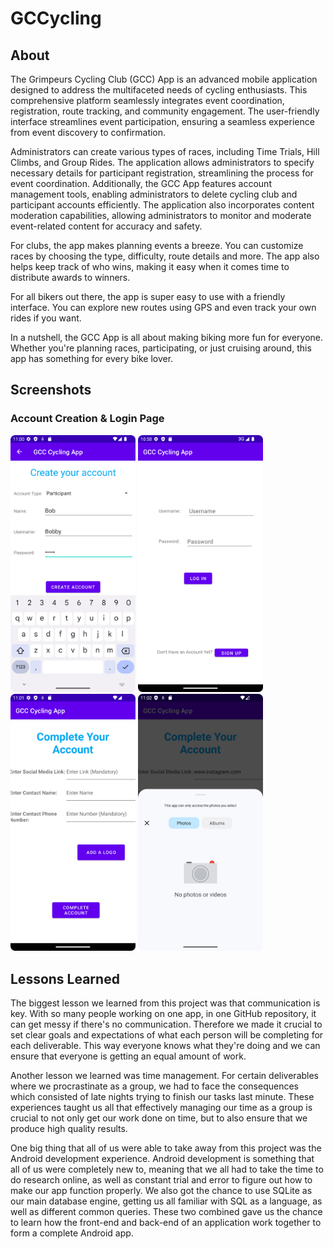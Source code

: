 # GCCycling

## About

The Grimpeurs Cycling Club (GCC) App is an advanced mobile application designed to address the multifaceted needs of cycling enthusiasts. This comprehensive platform seamlessly integrates event coordination, registration, route tracking, and community engagement. The user-friendly interface streamlines event participation, ensuring a seamless experience from event discovery to confirmation.

Administrators can create various types of races, including Time Trials, Hill Climbs, and Group Rides. The application allows administrators to specify necessary details for participant registration, streamlining the process for event coordination. Additionally, the GCC App features account management tools, enabling administrators to delete cycling club and participant accounts efficiently. The application also incorporates content moderation capabilities, allowing administrators to monitor and moderate event-related content for accuracy and safety.

For clubs, the app makes planning events a breeze. You can customize races by choosing the type, difficulty, route details and more. The app also helps keep track of who wins, making it easy when it comes time to distribute awards to winners.

For all bikers out there, the app is super easy to use with a friendly interface. You can explore new routes using GPS and even track your own rides if you want.

In a nutshell, the GCC App is all about making biking more fun for everyone. Whether you're planning races, participating, or just cruising around, this app has something for every bike lover.

## Screenshots

### Account Creation & Login Page

<img src="./screenshots/account creation.png" width="200px"/>
<img src="./screenshots/login page.png" width="200px"/>
<img src="./screenshots/complete account.png" width="200px"/>
<img src="./screenshots/add photo.png" width="200px"/>

###

## Lessons Learned

The biggest lesson we learned from this project was that communication is key. With so many people working on one app, in one GitHub repository, it can get messy if there's no communication. Therefore we made it crucial to set clear goals and expectations of what each person will be completing for each deliverable. This way everyone knows what they're doing and we can ensure that everyone is getting an equal amount of work.

Another lesson we learned was time management. For certain deliverables where we procrastinate as a group, we had to face the consequences which consisted of late nights trying to finish our tasks last minute. These experiences taught us all that effectively managing our time as a group is crucial to not only get our work done on time, but to also ensure that we produce high quality results.

One big thing that all of us were able to take away from this project was the Android development experience. Android development is something that all of us were completely new to, meaning that we all had to take the time to do research online, as well as constant trial and error to figure out how to make our app function properly. We also got the chance to use SQLite as our main database engine, getting us all familiar with SQL as a language, as well as different common queries. These two combined gave us the chance to learn how the front-end and back-end of an application work together to form a complete Android app.
